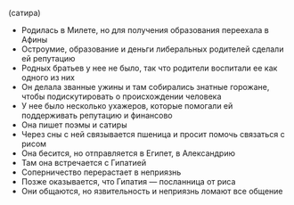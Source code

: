 (сатира)
- Родилась в Милете, но для получения образования переехала в Афины
- Остроумие, образование и деньги либеральных родителей сделали ей репутацию
- Родных братьев у нее не было, так что родители воспитали ее как одного из них
- Он делала званные ужины и там собирались знатные горожане, чтобы подискутировать о происхождении человека
- У нее было несколько ухажеров, которые помогали ей поддерживать репутацию и финансово
- Она пишет поэмы и сатиры
- Через сны с ней связывается пшеница и просит помочь связаться с рисом
- Она бесится, но отправляется в Египет, в Александрию
- Там она встречается с Гипатией
- Соперничество перерастает в неприязнь
- Позже оказывается, что Гипатия — посланница от риса
- Они общаются, но язвительность и неприязнь ломают все общение